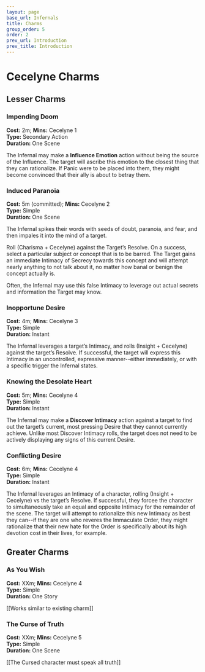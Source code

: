 ```yaml
---
layout: page
base_url: Infernals
title: Charms
group_order: 5
order: 2
prev_url: Introduction
prev_title: Introduction
---
```


Cecelyne Charms
===============

Lesser Charms
-------------

### 

### Impending Doom

**Cost:** 2m; **Mins:** Cecelyne 1  
**Type:** Secondary Action  
**Duration:** One Scene

The Infernal may make a **Influence Emotion** action without being the
source of the Influence. The target will ascribe this emotion to the
closest thing that they can rationalize. If Panic were to be placed into
them, they might become convinced that their ally is about to betray
them.

### Induced Paranoia

**Cost:** 5m (committed); **Mins:** Cecelyne 2  
**Type:** Simple  
**Duration:** One Scene

The Infernal spikes their words with seeds of doubt, paranoia, and fear,
and then impales it into the mind of a target.

Roll (Charisma + Cecelyne) against the Target’s Resolve. On a success,
select a particular subject or concept that is to be barred. The Target
gains an immediate Intimacy of Secrecy towards this concept and will
attempt nearly anything to not talk about it, no matter how banal or
benign the concept actually is.

Often, the Infernal may use this false Intimacy to leverage out actual
secrets and information the Target may know.

### Inopportune Desire

**Cost:** 4m; **Mins:** Cecelyne 3  
**Type:** Simple  
**Duration:** Instant

The Infernal leverages a target’s Intimacy, and rolls (Insight +
Cecelyne) against the target’s Resolve. If successful, the target will
express this Intimacy in an uncontrolled, expressive manner--either
immediately, or with a specific trigger the Infernal states.

### Knowing the Desolate Heart

**Cost:** 5m; **Mins:** Cecelyne 4  
**Type:** Simple  
**Duration:** Instant

The Infernal may make a **Discover Intimacy** action against a target to
find out the target’s current, most pressing Desire that they cannot
currently achieve. Unlike most Discover Intimacy rolls, the target does
not need to be actively displaying any signs of this current Desire.

### Conflicting Desire

**Cost:** 6m; **Mins:** Cecelyne 4  
**Type:** Simple  
**Duration:** Instant

The Infernal leverages an Intimacy of a character, rolling (Insight +
Cecelyne) vs the target’s Resolve. If successful, they forcee the
character to simultaneously take an equal and opposite Intimacy for the
remainder of the scene. The target will attempt to rationalize this new
Intimacy as best they can--if they are one who reveres the Immaculate
Order, they might rationalize that their new hate for the Order is
specifically about its high devotion cost in their lives, for example.

Greater Charms
--------------

### As You Wish

**Cost:** XXm; **Mins:** Cecelyne 4  
**Type:** Simple  
**Duration:** One Story

\[\[Works similar to existing charm\]\]

### The Curse of Truth

**Cost:** XXm; **Mins:** Cecelyne 5  
**Type:** Simple  
**Duration:** One Scene

\[\[The Cursed character must speak all truth\]\]
